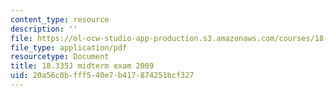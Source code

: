 ```yaml
---
content_type: resource
description: ''
file: https://ol-ocw-studio-app-production.s3.amazonaws.com/courses/18-335j-introduction-to-numerical-methods-spring-2019/20a56c0bfff540e7b417874251bcf327_MIT18_335JS19_exam09.pdf
file_type: application/pdf
resourcetype: Document
title: 18.335J midterm exam 2009
uid: 20a56c0b-fff5-40e7-b417-874251bcf327
---
```

